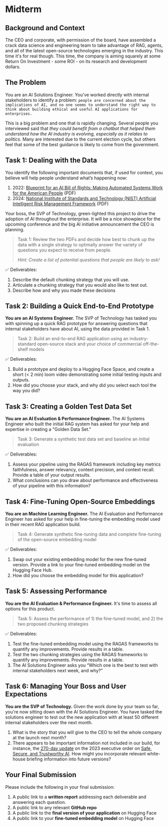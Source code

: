 # Midterm

## Background and Context
The CEO and corporate, with permission of the board, have assembled a crack data science and engineering team to take advantage of RAG, agents, and all of the latest open-source technologies emerging in the industry.  This time it's for real though.  This time, the company is aiming squarely at some Return On Investment - some ROI - on its research and development dollars.

## The Problem
You are an AI Solutions Engineer.  You've worked directly with internal stakeholders to identify a problem: `people are concerned about the implications of AI, and no one seems to understand the right way to think about building ethical and useful AI applications for enterprises.`

This is a big problem and one that is rapidly changing.  Several people you interviewed said that *they could benefit from a chatbot that helped them understand how the AI industry is evolving, especially as it relates to politics.*  Many are interested due to the current election cycle, but others feel that some of the best guidance is likely to come from the government.

## Task 1: Dealing with the Data
You identify the following important documents that, if used for context, you believe will help people understand what’s happening now:
1. 2022: [Blueprint for an AI Bill of Rights: Making Automated Systems Work for the American People](https://www.whitehouse.gov/wp-content/uploads/2022/10/Blueprint-for-an-AI-Bill-of-Rights.pdf) (PDF)
2. 2024: [National Institute of Standards and Technology (NIST) Artificial Intelligent Risk Management Framework](https://nvlpubs.nist.gov/nistpubs/ai/NIST.AI.600-1.pdf) (PDF)

Your boss, the SVP of Technology, green-lighted this project to drive the adoption of AI throughout the enterprise.  It will be a nice showpiece for the upcoming conference and the big AI initiative announcement the CEO is planning.

> Task 1: Review the two PDFs and decide how best to chunk up the data with a single strategy to optimally answer the variety of questions you expect to receive from people.
>
> *Hint: Create a list of potential questions that people are likely to ask!*

✅ Deliverables:
1. Describe the default chunking strategy that you will use.
2. Articulate a chunking strategy that you would also like to test out.
3. Describe how and why you made these decisions

## Task 2: Building a Quick End-to-End Prototype
**You are an AI Systems Engineer.**  The SVP of Technology has tasked you with spinning up a quick RAG prototype for answering questions that internal stakeholders have about AI, using the data provided in Task 1.

> Task 2: Build an end-to-end RAG application using an industry-standard open-source stack and your choice of commercial off-the-shelf models

✅ Deliverables:
1. Build a prototype and deploy to a Hugging Face Space, and create a short (< 2 min) loom video demonstrating some initial testing inputs and outputs.
2. How did you choose your stack, and why did you select each tool the way you did?

## Task 3: Creating a Golden Test Data Set
**You are an AI Evaluation & Performance Engineer.**  The AI Systems Engineer who built the initial RAG system has asked for your help and expertise in creating a "Golden Data Set."

> Task 3: Generate a synthetic test data set and baseline an initial evaluation

✅ Deliverables:
1. Assess your pipeline using the RAGAS framework including key metrics faithfulness, answer relevancy, context precision, and context recall.  Provide a table of your output results.
2. What conclusions can you draw about performance and effectiveness of your pipeline with this information?

## Task 4: Fine-Tuning Open-Source Embeddings
**You are an Machine Learning Engineer.**  The AI Evaluation and Performance Engineer has asked for your help in fine-tuning the embedding model used in their recent RAG application build.

> Task 4: Generate synthetic fine-tuning data and complete fine-tuning of the open-source embedding model

✅ Deliverables:
1. Swap out your existing embedding model for the new fine-tuned version.  Provide a link to your fine-tuned embedding model on the Hugging Face Hub.
2. How did you choose the embedding model for this application?

## Task 5: Assessing Performance
**You are the AI Evaluation & Performance Engineer.**  It's time to assess all options for this product.

> Task 5: Assess the performance of 1) the fine-tuned model, and 2) the two proposed chunking strategies

✅ Deliverables:
1. Test the fine-tuned embedding model using the RAGAS frameworks to quantify any improvements.  Provide results in a table.
2. Test the two chunking strategies using the RAGAS frameworks to quantify any improvements. Provide results in a table.
3. The AI Solutions Engineer asks you “Which one is the best to test with internal stakeholders next week, and why?”

## Task 6: Managing Your Boss and User Expectations
**You are the SVP of Technology.**  Given the work done by your team so far, you're now sitting down with the AI Solutions Engineer.  You have tasked the solutions engineer to test out the new application with at least 50 different internal stakeholders over the next month.
1. What is the story that you will give to the CEO to tell the whole company at the launch next month?
2. There appears to be important information not included in our build, for instance, the [270-day update](https://www.whitehouse.gov/briefing-room/statements-releases/2024/07/26/fact-sheet-biden-harris-administration-announces-new-ai-actions-and-receives-additional-major-voluntary-commitment-on-ai/) on the 2023 executive order on [Safe, Secure, and Trustworthy AI](https://www.whitehouse.gov/briefing-room/presidential-actions/2023/10/30/executive-order-on-the-safe-secure-and-trustworthy-development-and-use-of-artificial-intelligence/).  How might you incorporate relevant white-house briefing information into future versions?

## Your Final Submission
Please include the following in your final submission:
1. A public link to a **written report** addressing each deliverable and answering each question.
2. A public link to any relevant **GitHub repo**
3. A public link to the **final version of your application** on Hugging Face
4. A public link to your **fine-tuned embedding model** on Hugging Face
